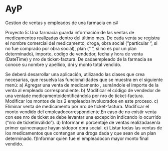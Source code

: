 # AyP
Gestion de ventas y empleados de una farmacia en c#

Proyecto 5:
Una farmacia guarda información de las ventas de medicamentos realizadas dentro del último mes. De cada venta se registra el nombre comercial del medicamento, droga, obra social (“particular “, si no fue comprado por obra social), plan (“ ”, si no es por un plan determinado), importe, código de vendedor, fecha y hora de venta (DateTime) y nro de ticket-factura. De cadaempleado de la farmacia se conoce su nombre y apellido, dni y  monto total vendido.

Se deberá desarrollar una aplicación, utilizando las clases que crea necesarias, que resuelva las funcionalidades que se muestra en el siguiente menú:
a) Agregar una venta de medicamento , sumándole el importe de la venta al empleado correspondiente.
b) Modificar el código de vendedor de una ventade medicamentoidentificándola por nro de ticket-factura. Modificar los montos de los 2 empleadosinvolucrados en este proceso.
c) Eliminar venta de medicamento por nro de ticket-factura. Modificar el monto vendido del empleadocorrespondiente.En caso de no existir venta con ese nro de ticket se debe levantar una excepción indicando lo ocurrido (“nro de ticketinválido”).
d) Informar el porcentaje de ventas realizadasenla primer quincenaque hayan sidopor obra social.
e) Listar todas las ventas de los medicamentos que  contengan una droga dada y que sean de un plan determinado.
f)Informar quién fue el empleadocon mayor monto final vendido.
